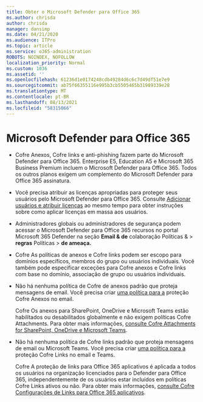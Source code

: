 ```yaml
---
title: Obter o Microsoft Defender para Office 365
ms.author: chrisda
author: chrisda
manager: dansimp
ms.date: 04/21/2020
ms.audience: ITPro
ms.topic: article
ms.service: o365-administration
ROBOTS: NOINDEX, NOFOLLOW
localization_priority: Normal
ms.custom: 1036
ms.assetid: ''
ms.openlocfilehash: 61236d1e0174248cdb49284d6c6c7d49df51e7e9
ms.sourcegitcommit: ab75f66355116e995b3cb5505465b31989339e28
ms.translationtype: MT
ms.contentlocale: pt-BR
ms.lasthandoff: 08/13/2021
ms.locfileid: "58315066"
---
```

# <a name="microsoft-defender-for-office-365"></a>Microsoft Defender para Office 365

- Cofre Anexos, Cofre links e anti-phishing fazem parte do Microsoft Defender para Office 365. Enterprise E5, Education A5 e Microsoft 365 Business Premium incluem o Microsoft Defender para Office 365. Todos os outros planos exigem um complemento do Microsoft Defender para Office 365 assinatura.

- Você precisa atribuir as licenças apropriadas para proteger seus usuários pelo Microsoft Defender para Office 365. Consulte [Adicionar usuários e atribuir licenças](https://docs.microsoft.com/microsoft-365/admin/add-users/add-users) ao mesmo tempo para obter instruções sobre como aplicar licenças em massa aos usuários.

- Administradores globais ou administradores de segurança podem acessar o Microsoft Defender para Office 365 recursos no portal Microsoft 365 Defender na seção **Email & de** colaboração Políticas & \> **regras** Políticas \> **de ameaça.**

- Cofre As políticas de anexos e Cofre links podem ser escopo para domínios específicos, membros do grupo ou usuários individuais. Você também pode especificar exceções para Cofre anexos e Cofre links com base no domínio, associação de grupo ou usuários individuais.

- Não há nenhuma política de Cofre de anexos padrão que proteja mensagens de email. Você precisa criar [uma política para a](https://docs.microsoft.com/microsoft-365/security/office-365-security/set-up-safe-attachments-policies) proteção Cofre Anexos no email.

  Cofre Os anexos para SharePoint, OneDrive e Microsoft Teams estão habilitados ou desabilitados globalmente e não exigem políticas Cofre Attachments. Para obter mais informações, [consulte Cofre Attachments for SharePoint, OneDrive e Microsoft Teams](https://docs.microsoft.com/microsoft-365/security/office-365-security/mdo-for-spo-odb-and-teams).

- Não há nenhuma política de Cofre links padrão que proteja mensagens de email ou Microsoft Teams. Você precisa criar [uma política para a](https://docs.microsoft.com/microsoft-365/security/office-365-security/set-up-safe-links-policies) proteção Cofre Links no email e Teams.

  Cofre A proteção de links para Office 365 aplicativos é aplicada a todos os usuários na organização licenciados para o Defender para Office 365, independentemente de os usuários estar incluídos em políticas Cofre Links ativos ou não. Para obter mais informações, [consulte Cofre Configurações de Links para Office 365 aplicativos](https://docs.microsoft.com/microsoft-365/security/office-365-security/safe-links#safe-links-settings-for-office-365-apps).
